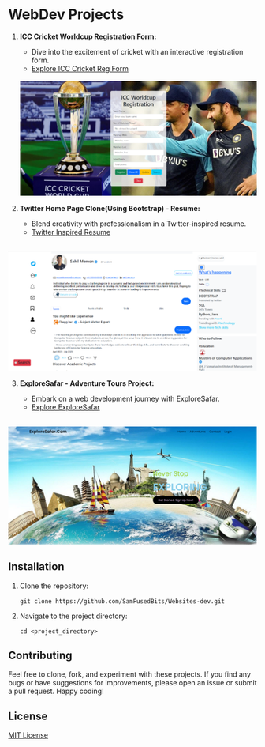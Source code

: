 # WebDev Projects

1. **ICC Cricket Worldcup Registration Form:**
   - Dive into the excitement of cricket with an interactive registration form.
   - [Explore ICC Cricket Reg Form](./ICC-Cricket-Reg-Form)
   
   <br/>
  
   <img src = "ICC-Cricket-Reg-Form\Registration Page.png" alt="cricket worldcup registration form"/>

2. **Twitter Home Page Clone(Using Bootstrap) - Resume:**
   - Blend creativity with professionalism in a Twitter-inspired resume.
   - [Twitter Inspired Resume](./Twitter-Clone-Resume/)
  
  <br/>

  <img src="Twitter-Clone-Resume\HomePage.png" alt="Home Page"/>

3. **ExploreSafar - Adventure Tours Project:**

   - Embark on a web development journey with ExploreSafar.
   - [Explore ExploreSafar](./Explore%20Safar)

<br/>

<img src="Explore Safar\Screenshots\Home Page.png" alt="ExploreSafar">

## Installation

1. Clone the repository:

       git clone https://github.com/SamFusedBits/Websites-dev.git

2. Navigate to the project directory:
   
       cd <project_directory>

## Contributing

Feel free to clone, fork, and experiment with these projects. If you find any bugs or have suggestions for improvements, please open an issue or submit a pull request. Happy coding!

## License

[MIT License](LICENSE)